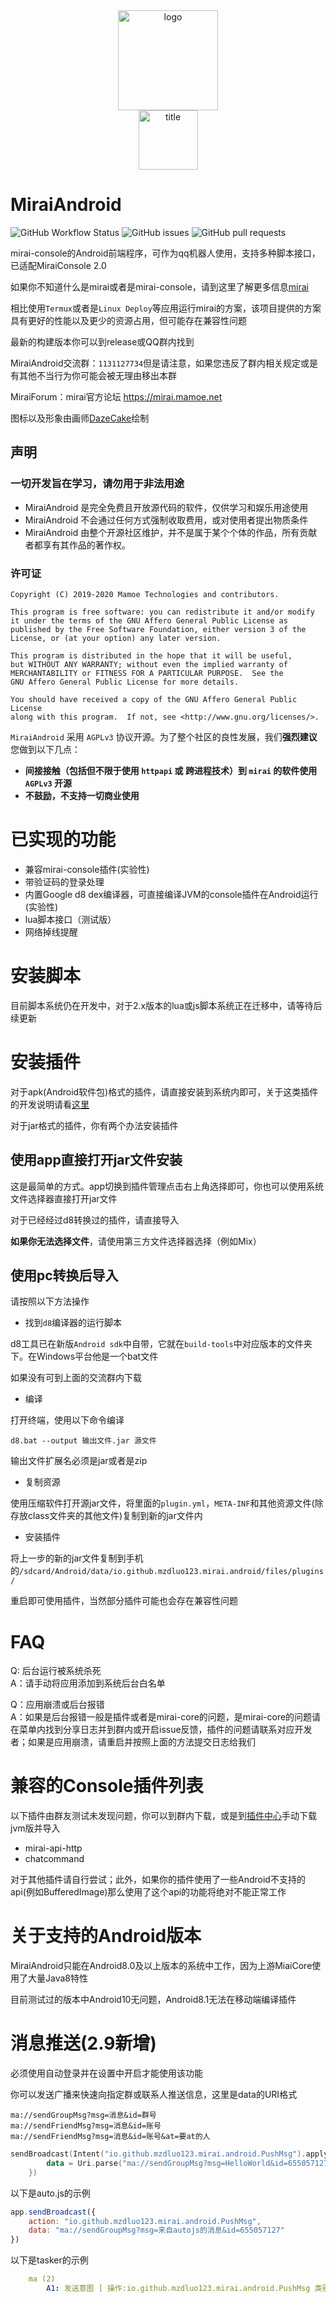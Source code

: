 <!--
 * @Descripttion: 
 * @version: 
 * @Author: sueRimn
 * @Date: 2020-05-08 16:45:00
 * @LastEditors: sueRimn
 * @LastEditTime: 2020-05-09 12:22:15
 -->
 
 <div align="center">
   <img width="160" src="https://cdn.jsdelivr.net/gh/mzdluo123/blog_imgs/img/20200531205703.png" alt="logo"></br>

   <img width="95" src="https://cdn.jsdelivr.net/gh/mzdluo123/blog_imgs/img/20200531205726.png" alt="title">

</div>


# MiraiAndroid

<img alt="GitHub Workflow Status" src="https://img.shields.io/github/workflow/status/mzdluo123/MiraiAndroid/Android Build?style=flat-square">

<img alt="GitHub issues" src="https://img.shields.io/github/issues/mzdluo123/MiraiAndroid?style=flat-square">

<img alt="GitHub pull requests" src="https://img.shields.io/github/issues-pr/mzdluo123/MiraiAndroid?style=flat-square">

mirai-console的Android前端程序，可作为qq机器人使用，支持多种脚本接口，已适配MiraiConsole 2.0

如果你不知道什么是mirai或者是mirai-console，请到这里了解更多信息[mirai](https://github.com/mamoe/mirai)

相比使用`Termux`或者是`Linux Deploy`等应用运行mirai的方案，该项目提供的方案具有更好的性能以及更少的资源占用，但可能存在兼容性问题

最新的构建版本你可以到release或QQ群内找到

MiraiAndroid交流群：`1131127734`但是请注意，如果您违反了群内相关规定或是有其他不当行为你可能会被无理由移出本群

MiraiForum：mirai官方论坛 https://mirai.mamoe.net

图标以及形象由画师<a href = "https://github.com/DazeCake">DazeCake</a>绘制

## 声明

### 一切开发旨在学习，请勿用于非法用途
- MiraiAndroid 是完全免费且开放源代码的软件，仅供学习和娱乐用途使用
- MiraiAndroid 不会通过任何方式强制收取费用，或对使用者提出物质条件
- MiraiAndroid 由整个开源社区维护，并不是属于某个个体的作品，所有贡献者都享有其作品的著作权。

### 许可证

    Copyright (C) 2019-2020 Mamoe Technologies and contributors.

    This program is free software: you can redistribute it and/or modify
    it under the terms of the GNU Affero General Public License as
    published by the Free Software Foundation, either version 3 of the
    License, or (at your option) any later version.

    This program is distributed in the hope that it will be useful,
    but WITHOUT ANY WARRANTY; without even the implied warranty of
    MERCHANTABILITY or FITNESS FOR A PARTICULAR PURPOSE.  See the
    GNU Affero General Public License for more details.

    You should have received a copy of the GNU Affero General Public License
    along with this program.  If not, see <http://www.gnu.org/licenses/>.

`MiraiAndroid` 采用 `AGPLv3` 协议开源。为了整个社区的良性发展，我们**强烈建议**您做到以下几点：

- **间接接触（包括但不限于使用 `httpapi` 或 跨进程技术）到 `mirai` 的软件使用 `AGPLv3` 开源**
- **不鼓励，不支持一切商业使用**


# 已实现的功能

* 兼容mirai-console插件(实验性)
* 带验证码的登录处理
* 内置Google d8 dex编译器，可直接编译JVM的console插件在Android运行(实验性)
* lua脚本接口（测试版）
* 网络掉线提醒

# 安装脚本

目前脚本系统仍在开发中，对于2.x版本的lua或js脚本系统正在迁移中，请等待后续更新

# 安装插件

对于apk(Android软件包)格式的插件，请直接安装到系统内即可，关于这类插件的开发说明请看[这里](doc/develop.md)

对于jar格式的插件，你有两个办法安装插件

## 使用app直接打开jar文件安装

这是最简单的方式。app切换到插件管理点击右上角选择即可，你也可以使用系统文件选择器直接打开jar文件

对于已经经过d8转换过的插件，请直接导入

**如果你无法选择文件**，请使用第三方文件选择器选择（例如Mix）

## 使用pc转换后导入

请按照以下方法操作

* 找到`d8`编译器的运行脚本

d8工具已在新版`Android sdk`中自带，它就在`build-tools`中对应版本的文件夹下。在Windows平台他是一个bat文件

如果没有可到上面的交流群内下载

* 编译

打开终端，使用以下命令编译

```
d8.bat --output 输出文件.jar 源文件
```
输出文件扩展名必须是jar或者是zip

* 复制资源

使用压缩软件打开源jar文件，将里面的`plugin.yml`，`META-INF`和其他资源文件(除存放class文件夹的其他文件)复制到新的jar文件内

* 安装插件

将上一步的新的jar文件复制到手机的`/sdcard/Android/data/io.github.mzdluo123.mirai.android/files/plugins/`

重启即可使用插件，当然部分插件可能也会存在兼容性问题

# FAQ

Q: 后台运行被系统杀死<br>
A：请手动将应用添加到系统后台白名单

Q：应用崩溃或后台报错<br>
A：如果是后台报错一般是插件或者是mirai-core的问题，是mirai-core的问题请在菜单内找到分享日志并到群内或开启issue反馈，插件的问题请联系对应开发者；如果是应用崩溃，请重启并按照上面的方法提交日志给我们

# 兼容的Console插件列表

以下插件由群友测试未发现问题，你可以到群内下载，或是到[插件中心](https://github.com/mamoe/mirai-plugins)手动下载jvm版并导入

* mirai-api-http
* chatcommand

对于其他插件请自行尝试；此外，如果你的插件使用了一些Android不支持的api(例如BufferedImage)那么使用了这个api的功能将绝对不能正常工作

# 关于支持的Android版本

MiraiAndroid只能在Android8.0及以上版本的系统中工作，因为上游MiaiCore使用了大量Java8特性

目前测试过的版本中Android10无问题，Android8.1无法在移动端编译插件

# 消息推送(2.9新增)

必须使用自动登录并在设置中开启才能使用该功能

你可以发送广播来快速向指定群或联系人推送信息，这里是data的URI格式

```
ma://sendGroupMsg?msg=消息&id=群号
ma://sendFriendMsg?msg=消息&id=账号
ma://sendFriendMsg?msg=消息&id=账号&at=要at的人
```

```kotlin
sendBroadcast(Intent("io.github.mzdluo123.mirai.android.PushMsg").apply {
        data = Uri.parse("ma://sendGroupMsg?msg=HelloWorld&id=655057127")
    })
```

以下是auto.js的示例

```js
app.sendBroadcast({
    action: "io.github.mzdluo123.mirai.android.PushMsg",
    data: "ma://sendGroupMsg?msg=来自autojs的消息&id=655057127"
})
```

以下是tasker的示例

```yaml
    ma (2)
    	A1: 发送意图 [ 操作:io.github.mzdluo123.mirai.android.PushMsg 类别:None Mime类型: 数据:ma://sendGroupMsg?msg=来自tasker的消息&id=655057127 额外: 额外: 额外: 包: 类: 目标:Broadcast Receiver ] 
```
